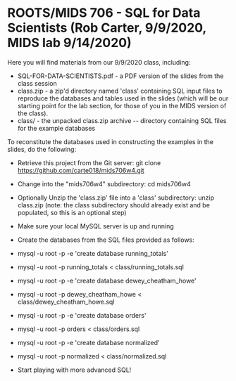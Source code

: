 # ROOTS/MIDS 706 - SQL for Data Scientists (Rob Carter, 9/9/2020, MIDS lab 9/14/2020)

Here you will find materials from our 9/9/2020 class, including:

* SQL-FOR-DATA-SCIENTISTS.pdf - a PDF version of the slides from the class session
* class.zip - a zip'd directory named 'class' containing SQL input files to reproduce the databases and tables used in the slides (which will be our starting point for the lab section, for those of you in the MIDS version of the class).
* class/ - the unpacked class.zip archive -- directory containing SQL files for the example databases

To reconstitute the databases used in constructing the examples in the slides, do the following:

* Retrieve this project from the Git server:  git clone https://github.com/carte018/mids706w4.git

* Change into the "mids706w4" subdirectory:  cd mids706w4

* Optionally Unzip the 'class.zip' file into a 'class' subdirectory:  unzip class.zip (note:  the class subdirectory should already exist and be populated, so this is an optional step)

* Make sure your local MySQL server is up and running 

* Create the databases from the SQL files provided as follows:

* mysql -u root -p -e 'create database running_totals'
* mysql -u root -p running_totals < class/running_totals.sql

* mysql -u root -p -e 'create database dewey_cheatham_howe'
* mysql -u root -p dewey_cheatham_howe < class/dewey_cheatham_howe.sql

* mysql -u root -p -e 'create database orders'
* mysql -u root -p  orders < class/orders.sql

* mysql -u root -p -e 'create database normalized'
* mysql -u root -p normalized < class/normalized.sql

* Start playing with more advanced SQL!

